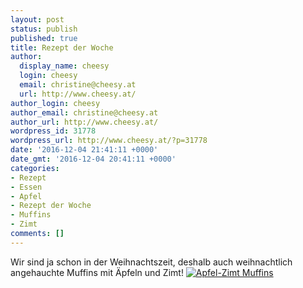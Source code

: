 ```yaml
---
layout: post
status: publish
published: true
title: Rezept der Woche
author:
  display_name: cheesy
  login: cheesy
  email: christine@cheesy.at
  url: http://www.cheesy.at/
author_login: cheesy
author_email: christine@cheesy.at
author_url: http://www.cheesy.at/
wordpress_id: 31778
wordpress_url: http://www.cheesy.at/?p=31778
date: '2016-12-04 21:41:11 +0000'
date_gmt: '2016-12-04 20:41:11 +0000'
categories:
- Rezept
- Essen
- Apfel
- Rezept der Woche
- Muffins
- Zimt
comments: []
---
```

Wir sind ja schon in der Weihnachtszeit, deshalb auch weihnachtlich angehauchte Muffins mit Äpfeln und Zimt!
[![Apfel-Zimt Muffins](http://www.cheesy.at/wp-content/uploads/Apfel-Zimt-Muffins.jpg)](http://www.cheesy.at/rezepte/baeckereien/muffins/apfel-zimt-muffins/)
